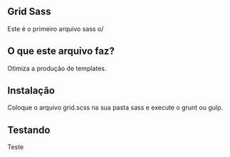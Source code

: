 ## Grid Sass

Este é o primeiro arquivo sass o/

## O que este arquivo faz?

Otimiza a produção de templates.

## Instalação

Coloque o arquivo grid.scss na sua pasta sass e execute o grunt ou gulp.

## Testando

Teste